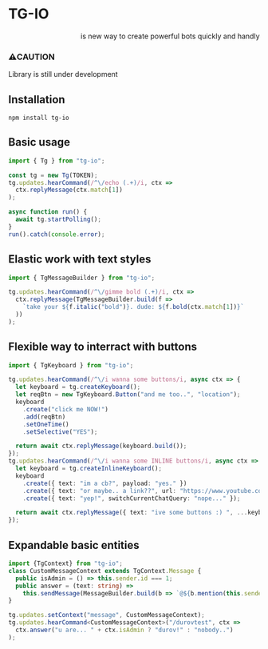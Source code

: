 # TG-IO
<p align="right">
  is new way to create powerful bots quickly and handly
</p>

### ⚠️CAUTION
Library is still under development

## Installation
```shell
npm install tg-io
```

## Basic usage
```typescript
import { Tg } from "tg-io";

const tg = new Tg(TOKEN);
tg.updates.hearCommand(/^\/echo (.+)/i, ctx => 
  ctx.replyMessage(ctx.match[1])
);

async function run() {
  await tg.startPolling();
}
run().catch(console.error);
```

## Elastic work with text styles
```typescript
import { TgMessageBuilder } from "tg-io";

tg.updates.hearCommand(/^\/gimme bold (.+)/i, ctx =>
  ctx.replyMessage(TgMessageBuilder.build(f =>
    `take your ${f.italic("bold")}. dude: ${f.bold(ctx.match[1])}`
  ))
);
```

## Flexible way to interract with buttons
```typescript
import { TgKeyboard } from "tg-io";

tg.updates.hearCommand(/^\/i wanna some buttons/i, async ctx => {
  let keyboard = tg.createKeyboard();
  let reqBtn = new TgKeyboard.Button("and me too..", "location");
  keyboard
    .create("click me NOW!")
    .add(reqBtn)
    .setOneTime()
    .setSelective("YES");

  return await ctx.replyMessage(keyboard.build());
});
tg.updates.hearCommand(/^\/i wanna some INLINE buttons/i, async ctx => {
  let keyboard = tg.createInlineKeyboard();
  keyboard
    .create({ text: "im a cb?", payload: "yes." })
    .create({ text: "or maybe.. a link??", url: "https://www.youtube.com/watch?v=oHg5SJYRHA0" })
    .create({ text: "yep!", switchCurrentChatQuery: "nope..." });

  return await ctx.replyMessage({ text: "ive some buttons :) ", ...keyboard.build() });
});
```

## Expandable basic entities 
```typescript
import {TgContext} from "tg-io";
class CustomMessageContext extends TgContext.Message {
  public isAdmin = () => this.sender.id === 1;
  public answer = (text: string) => 
    this.sendMessage(MessageBuilder.build(b => `@${b.mention(this.sender.username)}, ${text}`));
}

tg.updates.setContext("message", CustomMessageContext);
tg.updates.hearCommand<CustomMessageContext>("/durovtest", ctx => 
  ctx.answer("u are... " + ctx.isAdmin ? "durov!" : "nobody..")
);
```
